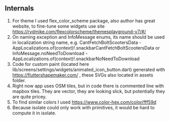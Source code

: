 ## Internals

1. For theme I used flex_color_scheme package, also author has great website, to fine-tune some widgets use site https://rydmike.com/flexcolorscheme/themesplayground-v7/#/
2. On naming exception and InfoMessage enums, its name should be used in localization string name, e.g. CantFetchBoltScootersData - AppLocalizations.of(context)!.snackbarCantFetchBoltScootersData or InfoMessage.noNeedToDownload - AppLocalizations.of(context)!.snackbarNoNeedToDownload
3. Code for custom paint (located here lib/screens/settings/widgets/animated_icon_button.dart) generated with https://fluttershapemaker.com/ , these SVGs also located in assets folder.
4. Right now app uses OSM tiles, but in code there is commented line with mapbox tiles. They are vector, they are looking slick, but potentially they are quite pricey.
5. To find similar colors I used https://www.color-hex.com/color/fff59d
6. Because isolate could only work with primitives, it would be hard to compute it in isolate.
